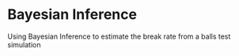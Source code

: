 # Bayesian Inference
 Using Bayesian Inference to estimate the break rate from a balls test simulation
